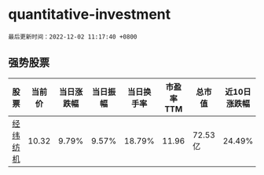 # quantitative-investment

`最后更新时间：2022-12-02 11:17:40 +0800`

## 强势股票

|股票|当前价|当日涨跌幅|当日振幅|当日换手率|市盈率TTM|总市值|近10日涨跌幅|
|----|----|----|----|----|----|----|----|
|[经纬纺机](https://xueqiu.com/S/SZ000666)|10.32|9.79%|9.57%|18.79%|11.96|72.53亿|24.49%|
